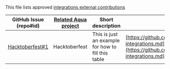 This file lists approved [integrations external contributions](Readme.md#external-contributions)

GitHub Issue (repo#id) | [Related Aqua project](Readme.md#how-can-i-help) | Short description | Link to contribution
--- | --- | --- | ---
[Hacktoberfest#1](https://github.com/aquasecurity/Hacktoberfest/issues/1) | Hacktoberfest | This is just an example for how to fill this table | [https://github.com/aquasecurity/Hacktoberfest/blob/master/contrib-integrations.md](https://github.com/aquasecurity/Hacktoberfest/blob/master/contrib-integrations.md)
